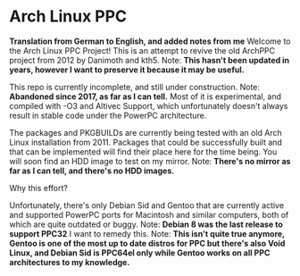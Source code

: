 # Arch Linux PPC

**Translation from German to English, and added notes from me**
Welcome to the Arch Linux PPC Project!
This is an attempt to revive the old ArchPPC project from 2012 by Danimoth and kth5. Note: **This hasn't been updated in years, however I want to preserve it because it may be useful.**

This repo is currently incomplete, and still under construction. Note: **Abandoned since 2017, as far as I can tell.**
Most of it is experimental, and compiled with -O3 and Altivec Support, which unfortunately doesn't always result in stable code under the PowerPC architecture.

The packages and PKGBUILDs are currently being tested with an old Arch Linux installation from 2011. Packages that could be successfully built and that can be implemented will find their place here for the time being. You will soon find an HDD image to test on my mirror. Note: **There's no mirror as far as I can tell, and there's no HDD images.**


Why this effort?

Unfortunately, there's only Debian Sid and Gentoo that are currently active and supported PowerPC ports for Macintosh and similar computers, both of which are quite outdated or buggy. Note: **Debian 8 was the last release to support PPC32** I want to remedy this. Note: **This isn't quite true anymore, Gentoo is one of the most up to date distros for PPC but there's also Void Linux, and Debian Sid is PPC64el only while Gentoo works on all PPC architectures to my knowledge.**
